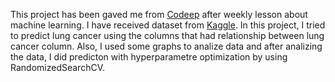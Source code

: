 This project has been gaved me from [Codeep](https://www.linkedin.com/groups/9811775/) after weekly lesson about machine learning. I have received dataset from [Kaggle](https://www.kaggle.com"). In this project, I tried to predict lung cancer using the columns that had relationship between lung cancer column. Also, I used some graphs to analize data and after analizing the data, I did predicton with hyperparametre optimization by using RandomizedSearchCV.

